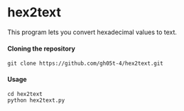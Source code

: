 # hex2text
This program lets you convert hexadecimal values to text.

#### Cloning the repository
`git clone https://github.com/gh05t-4/hex2text.git`

#### Usage
```
cd hex2text
python hex2text.py
```
